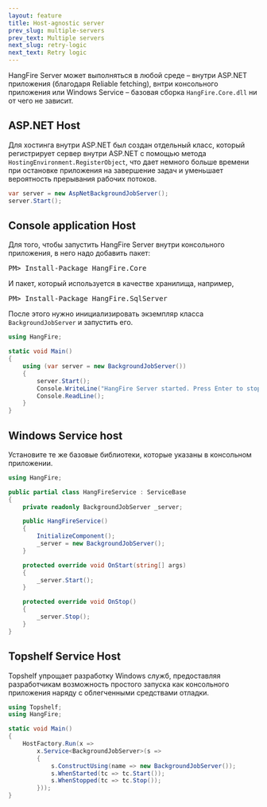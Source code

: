 ```yaml
---
layout: feature
title: Host-agnostic server
prev_slug: multiple-servers
prev_text: Multiple servers
next_slug: retry-logic
next_text: Retry logic
---
```


HangFire Server может выполняться в любой среде – внутри ASP.NET приложения (благодаря Reliable fetching), внтри консольного приложения или Windows Service – базовая сборка `HangFire.Core.dll` ни от чего не зависит.

## ASP.NET Host

Для хостинга внутри ASP.NET был создан отдельный класс, который регистрирует сервер внутри ASP.NET с помощью метода `HostingEnvironment.RegisterObject`, что дает немного больше времени при остановке приложения на завершение задач и уменьшает вероятность прерывания рабочих потоков.

```csharp
var server = new AspNetBackgroundJobServer();
server.Start();
```

## Console application Host

Для того, чтобы запустить HangFire Server внутри консольного приложения, в него надо добавить пакет:

<pre class="nuget-install">PM> Install-Package HangFire.Core</pre>

И пакет, который используется в качестве хранилища, например,

<pre class="nuget-install">PM> Install-Package HangFire.SqlServer</pre>

После этого нужно инициализировать экземпляр класса `BackgroundJobServer` и запустить его.

```csharp
using HangFire;

static void Main()
{
    using (var server = new BackgroundJobServer())
    {
        server.Start();
        Console.WriteLine("HangFire Server started. Press Enter to stop it.");
        Console.ReadLine();
    }
}
```

## Windows Service host

Установите те же базовые библиотеки, которые указаны в консольном приложении.

```csharp
using HangFire;

public partial class HangFireService : ServiceBase
{
    private readonly BackgroundJobServer _server;

    public HangFireService()
    {
        InitializeComponent();
        _server = new BackgroundJobServer();
    }

    protected override void OnStart(string[] args)
    {
        _server.Start();
    }

    protected override void OnStop()
    {
        _server.Stop();
    }
}
```

## Topshelf Service Host

Topshelf упрощает разработку Windows служб, предоставляя разработчикам возможность простого запуска как консольного приложения наряду с облегченными средствами отладки.

```csharp
using Topshelf;
using HangFire;

static void Main()
{
    HostFactory.Run(x =>
        x.Service<BackgroundJobServer>(s =>
        {
            s.ConstructUsing(name => new BackgroundJobServer());
            s.WhenStarted(tc => tc.Start());
            s.WhenStopped(tc => tc.Stop());
        }));
}
```
